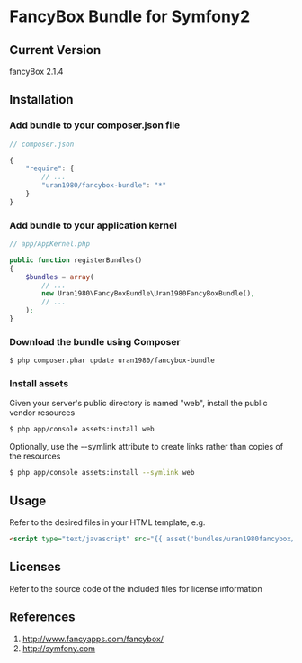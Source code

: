 FancyBox Bundle for Symfony2
=======================

## Current Version

fancyBox 2.1.4

## Installation

### Add bundle to your composer.json file

``` js
// composer.json

{
    "require": {
		// ...
        "uran1980/fancybox-bundle": "*"
    }
}
```

### Add bundle to your application kernel

``` php
// app/AppKernel.php

public function registerBundles()
{
    $bundles = array(
        // ...
        new Uran1980\FancyBoxBundle\Uran1980FancyBoxBundle(),
        // ...
    );
}
```

### Download the bundle using Composer

``` bash
$ php composer.phar update uran1980/fancybox-bundle
```

### Install assets

Given your server's public directory is named "web", install the public vendor resources

``` bash
$ php app/console assets:install web
```

Optionally, use the --symlink attribute to create links rather than copies of the resources 

``` bash
$ php app/console assets:install --symlink web
```

## Usage

Refer to the desired files in your HTML template, e.g.

``` html
<script type="text/javascript" src="{{ asset('bundles/uran1980fancybox/js/fancybox/source/jquery.fancybox.pack.js') }}"></script>
```

## Licenses

Refer to the source code of the included files for license information

## References

1. http://www.fancyapps.com/fancybox/
2. http://symfony.com
